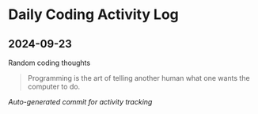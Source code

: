 # Daily Coding Activity Log

## 2024-09-23

Random coding thoughts

> Programming is the art of telling another human what one wants the computer to do.

*Auto-generated commit for activity tracking*
